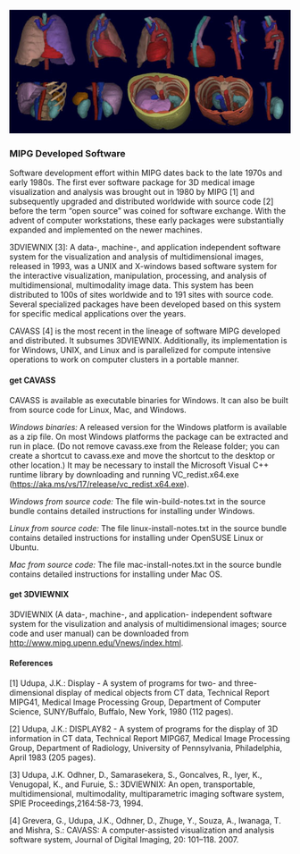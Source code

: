 ![Alt text](pics/mipg-research.jpg?raw=true "Optional Title")
### MIPG Developed Software
Software development effort within MIPG dates back to the late 1970s and early 1980s. The first ever software package for 3D medical image visualization and analysis was brought out in 1980 by MIPG [1] and subsequently upgraded and distributed worldwide with source code [2] before the term “open source” was coined for software exchange. With the advent of computer workstations, these early packages were substantially expanded and implemented on the newer machines.

3DVIEWNIX [3]: A data-, machine-, and application independent software system for the visualization and analysis of multidimensional images, released in 1993, was a UNIX and X-windows based software system for the interactive visualization, manipulation, processing, and analysis of multidimensional, multimodality image data. This system has been distributed to 100s of sites worldwide and to 191 sites with source code. Several specialized packages have been developed based on this system for specific medical applications over the years.

CAVASS [4] is the most recent in the lineage of software MIPG developed and distributed. It subsumes 3DVIEWNIX. Additionally, its implementation is for Windows, UNIX, and Linux and is parallelized for compute intensive operations to work on computer clusters in a portable manner.

#### get CAVASS
CAVASS is available as executable binaries for Windows.
It can also be built from source code for Linux, Mac, and Windows.

*Windows binaries:*
A released version for the Windows platform is available as a zip file. On most Windows platforms the package can be extracted and run in place. (Do not remove cavass.exe from the Release folder; you can create a shortcut to cavass.exe and move the shortcut to the desktop or other location.) It may be necessary to install the Microsoft Visual C++ runtime library by downloading and running VC_redist.x64.exe (https://aka.ms/vs/17/release/vc_redist.x64.exe).

*Windows from source code:*
The file win-build-notes.txt in the source bundle contains detailed instructions for installing under Windows.

*Linux from source code:*
The file linux-install-notes.txt in the source bundle contains detailed instructions for installing under OpenSUSE Linux or Ubuntu.

*Mac from source code:*
The file mac-install-notes.txt in the source bundle contains detailed instructions for installing under Mac OS.

#### get 3DVIEWNIX
3DVIEWNIX (A data-, machine-, and application- independent software system for the visulization and analysis of multidimensional images; source code and user manual) can be downloaded from http://www.mipg.upenn.edu/Vnews/index.html.

#### References
[1] Udupa, J.K.: Display - A system of programs for two- and three-dimensional display of medical objects from CT data, Technical Report MIPG41, Medical Image Processing Group, Department of Computer Science, SUNY/Buffalo, Buffalo, New York, 1980 (112 pages).

[2] Udupa, J.K.: DISPLAY82 - A system of programs for the display of 3D information in CT data, Technical Report MIPG67, Medical Image Processing Group, Department of Radiology, University of Pennsylvania, Philadelphia, April 1983 (205 pages).

[3] Udupa, J.K. Odhner, D., Samarasekera, S., Goncalves, R., Iyer, K., Venugopal, K., and Furuie, S.: 3DVIEWNIX: An open, transportable, multidimensional, multimodality, multiparametric imaging software system, SPIE Proceedings,2164:58-73, 1994.

[4] Grevera, G., Udupa, J.K., Odhner, D., Zhuge, Y., Souza, A., Iwanaga, T. and Mishra, S.: CAVASS: A computer-assisted visualization and analysis software system, Journal of Digital Imaging, 20: 101–118. 2007.

